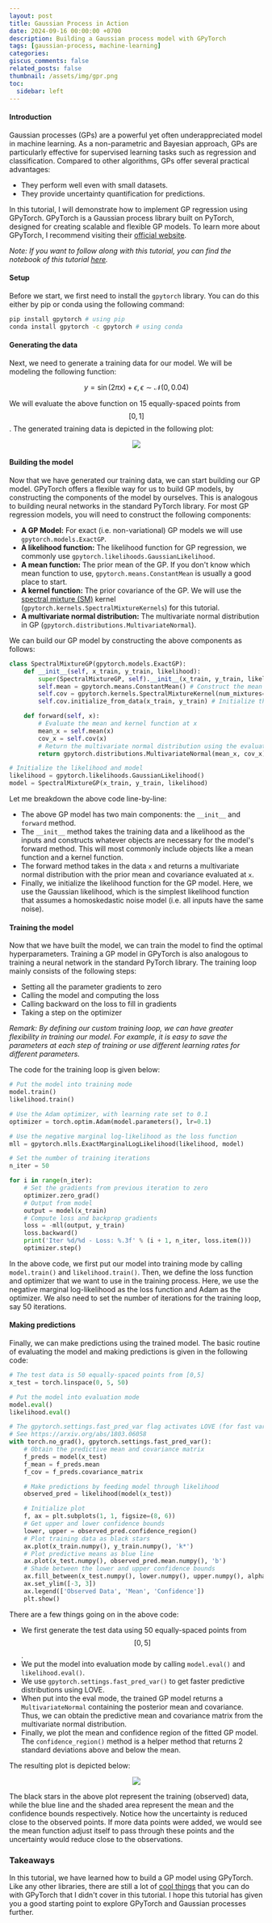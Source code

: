 ```yaml
---
layout: post
title: Gaussian Process in Action
date: 2024-09-16 00:00:00 +0700
description: Building a Gaussian process model with GPyTorch
tags: [gaussian-process, machine-learning]
categories:
giscus_comments: false
related_posts: false
thumbnail: /assets/img/gpr.png
toc:
  sidebar: left
---
```


#### Introduction

Gaussian processes (GPs) are a powerful yet often underappreciated model in machine learning. As a non-parametric and Bayesian approach, GPs are particularly effective for supervised learning tasks such as regression and classification. Compared to other algorithms, GPs offer several practical advantages:
- They perform well even with small datasets.
- They provide uncertainty quantification for predictions.

In this tutorial, I will demonstrate how to implement GP regression using GPyTorch. GPyTorch is a Gaussian process library built on PyTorch, designed for creating scalable and flexible GP models. To learn more about GPyTorch, I recommend visiting their [official website](https://gpytorch.ai/).

*Note: If you want to follow along with this tutorial, you can find the notebook of this tutorial [here](https://github.com/richardcsuwandi/gp/blob/main/GP%20Regression%20using%20GPyTorch.ipynb).*

#### Setup
Before we start, we first need to install the `gpytorch` library. You can do this either by pip or conda using the following command:

```bash
pip install gpytorch # using pip
conda install gpytorch -c gpytorch # using conda
```

#### Generating the data
Next, we need to generate a training data for our model. We will be modeling the following function:

$$
y = \sin{(2\pi x)} + \epsilon, \epsilon \sim \mathcal{N}(0,0.04)
$$

We will evaluate the above function on 15 equally-spaced points from $$[0,1]$$. The generated training data is depicted in the following plot:

<p align="center">
  <img src="/assets/img/gpr_data.png" />
</p>

#### Building the model
Now that we have generated our training data, we can start building our GP model. GPyTorch offers a flexible way for us to build GP models, by constructing the components of the model by ourselves. This is analogous to building neural networks in the standard PyTorch library. For most GP regression models, you will need to construct the following components:

- **A GP Model:** For exact (i.e. non-variational) GP models we will use `gpytorch.models.ExactGP`.
- **A likelihood function:** The likelihood function for GP regression, we commonly use `gpytorch.likelihoods.GaussianLikelihood`.
- **A mean function:** The prior mean of the GP. If you don't know which mean function to use, `gpytorch.means.ConstantMean` is usually a good place to start.
- **A kernel function:** The prior covariance of the GP. We will use the [spectral mixture (SM)](https://arxiv.org/pdf/1302.4245.pdf) kernel (`gpytorch.kernels.SpectralMixtureKernels`) for this tutorial.
- **A multivariate normal distribution:** The multivariate normal distribution in GP (`gpytorch.distributions.MultivariateNormal`).

We can build our GP model by constructing the above components as follows:

```python
class SpectralMixtureGP(gpytorch.models.ExactGP):
    def __init__(self, x_train, y_train, likelihood):
        super(SpectralMixtureGP, self).__init__(x_train, y_train, likelihood)
        self.mean = gpytorch.means.ConstantMean() # Construct the mean function
        self.cov = gpytorch.kernels.SpectralMixtureKernel(num_mixtures=4) # Construct the kernel function
        self.cov.initialize_from_data(x_train, y_train) # Initialize the hyperparameters from data

    def forward(self, x):
        # Evaluate the mean and kernel function at x
        mean_x = self.mean(x)
        cov_x = self.cov(x)
        # Return the multivariate normal distribution using the evaluated mean and kernel function
        return gpytorch.distributions.MultivariateNormal(mean_x, cov_x) 

# Initialize the likelihood and model
likelihood = gpytorch.likelihoods.GaussianLikelihood()
model = SpectralMixtureGP(x_train, y_train, likelihood)
```

Let me breakdown the above code line-by-line:
- The above GP model has two main components: the `__init__` and `forward` method.
- The `__init__` method takes the training data and a likelihood as the inputs and constructs whatever objects are necessary for the model's forward method. This will most commonly include objects like a mean function and a kernel function.
- The forward method takes in the data `x` and returns a multivariate normal distribution with the prior mean and covariance evaluated at `x`.
- Finally, we initialize the likelihood function for the GP model. Here, we use the Gaussian likelihood, which is the simplest likelihood function that assumes a homoskedastic noise model (i.e. all inputs have the same noise).

#### Training the model
Now that we have built the model, we can train the model to find the optimal hyperparameters. Training a GP model in GPyTorch is also analogous to training a neural network in the standard PyTorch library. The training loop mainly consists of the following steps:
- Setting all the parameter gradients to zero
- Calling the model and computing the loss
- Calling backward on the loss to fill in gradients
- Taking a step on the optimizer

*Remark: By defining our custom training loop, we can have greater flexibility in training our model. For example, it is easy to save the parameters at each step of training or use different learning rates for different parameters.*

The code for the training loop is given below:
```python
# Put the model into training mode
model.train()
likelihood.train()

# Use the Adam optimizer, with learning rate set to 0.1
optimizer = torch.optim.Adam(model.parameters(), lr=0.1)

# Use the negative marginal log-likelihood as the loss function
mll = gpytorch.mlls.ExactMarginalLogLikelihood(likelihood, model)

# Set the number of training iterations
n_iter = 50

for i in range(n_iter):
    # Set the gradients from previous iteration to zero
    optimizer.zero_grad()
    # Output from model
    output = model(x_train)
    # Compute loss and backprop gradients
    loss = -mll(output, y_train)
    loss.backward()
    print('Iter %d/%d - Loss: %.3f' % (i + 1, n_iter, loss.item()))
    optimizer.step()
```

In the above code, we first put our model into training mode by calling `model.train()` and `likelihood.train()`. Then, we define the loss function and optimizer that we want to use in the training process. Here, we use the negative marginal log-likelihood as the loss function and Adam as the optimizer. We also need to set the number of iterations for the training loop, say 50 iterations.

#### Making predictions
Finally, we can make predictions using the trained model. The basic routine of evaluating the model and making predictions is given in the following code:

```python
# The test data is 50 equally-spaced points from [0,5]
x_test = torch.linspace(0, 5, 50)

# Put the model into evaluation mode
model.eval()
likelihood.eval()

# The gpytorch.settings.fast_pred_var flag activates LOVE (for fast variances)
# See https://arxiv.org/abs/1803.06058
with torch.no_grad(), gpytorch.settings.fast_pred_var():
    # Obtain the predictive mean and covariance matrix
    f_preds = model(x_test)
    f_mean = f_preds.mean
    f_cov = f_preds.covariance_matrix

    # Make predictions by feeding model through likelihood
    observed_pred = likelihood(model(x_test))

    # Initialize plot
    f, ax = plt.subplots(1, 1, figsize=(8, 6))
    # Get upper and lower confidence bounds
    lower, upper = observed_pred.confidence_region()
    # Plot training data as black stars
    ax.plot(x_train.numpy(), y_train.numpy(), 'k*')
    # Plot predictive means as blue line
    ax.plot(x_test.numpy(), observed_pred.mean.numpy(), 'b')
    # Shade between the lower and upper confidence bounds
    ax.fill_between(x_test.numpy(), lower.numpy(), upper.numpy(), alpha=0.5)
    ax.set_ylim([-3, 3])
    ax.legend(['Observed Data', 'Mean', 'Confidence'])
    plt.show()
```

There are a few things going on in the above code:
- We first generate the test data using 50 equally-spaced points from $$[0, 5]$$.
- We put the model into evaluation mode by calling `model.eval()` and `likelihood.eval()`.
- We use `gpytorch.settings.fast_pred_var()` to get faster predictive distributions using LOVE.
- When put into the eval mode, the trained GP model returns a `MultivariateNormal` containing the posterior mean and covariance. Thus, we can obtain the predictive mean and covariance matrix from the multivariate normal distribution.
- Finally, we plot the mean and confidence region of the fitted GP model. The `confidence_region()` method is a helper method that returns 2 standard deviations above and below the mean.

The resulting plot is depicted below:

<p align="center">
  <img src="/assets/img/gpr_pred.png" />
</p>

The black stars in the above plot represent the training (observed) data, while the blue line and the shaded area represent the mean and the confidence bounds respectively. Notice how the uncertainty is reduced close to the observed points. If more data points were added, we would see the mean function adjust itself to pass through these points and the uncertainty would reduce close to the observations.

### Takeaways
In this tutorial, we have learned how to build a GP model using GPyTorch. Like any other libraries, there are still a lot of [cool things](https://docs.gpytorch.ai/en/latest/) that you can do with GPyTorch that I didn't cover in this tutorial. I hope this tutorial has given you a good starting point to explore GPyTorch and Gaussian processes further.

<!-- If you would like me to make more tutorials on GPyTorch or if you have any other suggestions, please let me know in the comments! -->